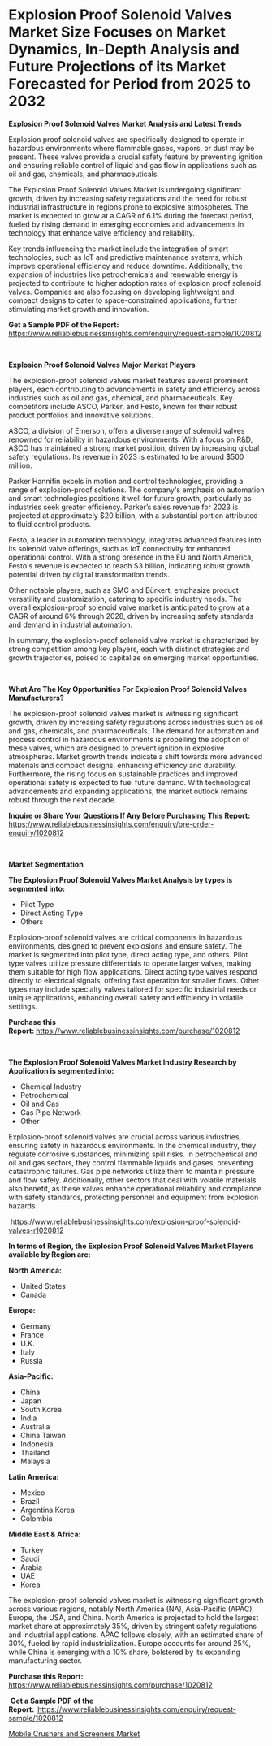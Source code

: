 <p><h1>Explosion Proof Solenoid Valves Market Size Focuses on Market Dynamics, In-Depth Analysis and Future Projections of its Market Forecasted for Period from 2025 to 2032</h1></p><p><strong>Explosion Proof Solenoid Valves Market Analysis and Latest Trends</strong></p>
<p><p>Explosion proof solenoid valves are specifically designed to operate in hazardous environments where flammable gases, vapors, or dust may be present. These valves provide a crucial safety feature by preventing ignition and ensuring reliable control of liquid and gas flow in applications such as oil and gas, chemicals, and pharmaceuticals. </p><p>The Explosion Proof Solenoid Valves Market is undergoing significant growth, driven by increasing safety regulations and the need for robust industrial infrastructure in regions prone to explosive atmospheres. The market is expected to grow at a CAGR of 6.1% during the forecast period, fueled by rising demand in emerging economies and advancements in technology that enhance valve efficiency and reliability. </p><p>Key trends influencing the market include the integration of smart technologies, such as IoT and predictive maintenance systems, which improve operational efficiency and reduce downtime. Additionally, the expansion of industries like petrochemicals and renewable energy is projected to contribute to higher adoption rates of explosion proof solenoid valves. Companies are also focusing on developing lightweight and compact designs to cater to space-constrained applications, further stimulating market growth and innovation.</p></p>
<p><strong>Get a Sample PDF of the Report:&nbsp;</strong> <a href="https://www.reliablebusinessinsights.com/enquiry/request-sample/1020812?utm_campaign=2439&utm_medium=2&utm_source=Github&utm_content=ia&utm_term=21022025&utm_id=explosion-proof-solenoid-valves">https://www.reliablebusinessinsights.com/enquiry/request-sample/1020812</a></p>
<p>&nbsp;</p>
<p><strong>Explosion Proof Solenoid Valves Major Market Players</strong></p>
<p><p>The explosion-proof solenoid valves market features several prominent players, each contributing to advancements in safety and efficiency across industries such as oil and gas, chemical, and pharmaceuticals. Key competitors include ASCO, Parker, and Festo, known for their robust product portfolios and innovative solutions.</p><p>ASCO, a division of Emerson, offers a diverse range of solenoid valves renowned for reliability in hazardous environments. With a focus on R&D, ASCO has maintained a strong market position, driven by increasing global safety regulations. Its revenue in 2023 is estimated to be around $500 million.</p><p>Parker Hannifin excels in motion and control technologies, providing a range of explosion-proof solutions. The company's emphasis on automation and smart technologies positions it well for future growth, particularly as industries seek greater efficiency. Parker’s sales revenue for 2023 is projected at approximately $20 billion, with a substantial portion attributed to fluid control products.</p><p>Festo, a leader in automation technology, integrates advanced features into its solenoid valve offerings, such as IoT connectivity for enhanced operational control. With a strong presence in the EU and North America, Festo's revenue is expected to reach $3 billion, indicating robust growth potential driven by digital transformation trends.</p><p>Other notable players, such as SMC and Bürkert, emphasize product versatility and customization, catering to specific industry needs. The overall explosion-proof solenoid valve market is anticipated to grow at a CAGR of around 6% through 2028, driven by increasing safety standards and demand in industrial automation.</p><p>In summary, the explosion-proof solenoid valve market is characterized by strong competition among key players, each with distinct strategies and growth trajectories, poised to capitalize on emerging market opportunities.</p></p>
<p>&nbsp;</p>
<p><strong>What Are The Key Opportunities For Explosion Proof Solenoid Valves Manufacturers?</strong></p>
<p><p>The explosion-proof solenoid valves market is witnessing significant growth, driven by increasing safety regulations across industries such as oil and gas, chemicals, and pharmaceuticals. The demand for automation and process control in hazardous environments is propelling the adoption of these valves, which are designed to prevent ignition in explosive atmospheres. Market growth trends indicate a shift towards more advanced materials and compact designs, enhancing efficiency and durability. Furthermore, the rising focus on sustainable practices and improved operational safety is expected to fuel future demand. With technological advancements and expanding applications, the market outlook remains robust through the next decade.</p></p>
<p><strong>Inquire or Share Your Questions If Any Before Purchasing This Report:</strong> <a href="https://www.reliablebusinessinsights.com/enquiry/pre-order-enquiry/1020812?utm_campaign=2439&utm_medium=2&utm_source=Github&utm_content=ia&utm_term=21022025&utm_id=explosion-proof-solenoid-valves">https://www.reliablebusinessinsights.com/enquiry/pre-order-enquiry/1020812</a></p>
<p>&nbsp;</p>
<p><strong>Market Segmentation</strong></p>
<p><strong>The Explosion Proof Solenoid Valves Market Analysis by types is segmented into:</strong></p>
<p><ul><li>Pilot Type</li><li>Direct Acting Type</li><li>Others</li></ul></p>
<p><p>Explosion-proof solenoid valves are critical components in hazardous environments, designed to prevent explosions and ensure safety. The market is segmented into pilot type, direct acting type, and others. Pilot type valves utilize pressure differentials to operate larger valves, making them suitable for high flow applications. Direct acting type valves respond directly to electrical signals, offering fast operation for smaller flows. Other types may include specialty valves tailored for specific industrial needs or unique applications, enhancing overall safety and efficiency in volatile settings.</p></p>
<p><strong>Purchase this Report:&nbsp;</strong><a href="https://www.reliablebusinessinsights.com/purchase/1020812?utm_campaign=2439&utm_medium=2&utm_source=Github&utm_content=ia&utm_term=21022025&utm_id=explosion-proof-solenoid-valves">https://www.reliablebusinessinsights.com/purchase/1020812</a></p>
<p>&nbsp;</p>
<p><strong>The Explosion Proof Solenoid Valves Market Industry Research by Application is segmented into:</strong></p>
<p><ul><li>Chemical Industry</li><li>Petrochemical</li><li>Oil and Gas</li><li>Gas Pipe Network</li><li>Other</li></ul></p>
<p><p>Explosion-proof solenoid valves are crucial across various industries, ensuring safety in hazardous environments. In the chemical industry, they regulate corrosive substances, minimizing spill risks. In petrochemical and oil and gas sectors, they control flammable liquids and gases, preventing catastrophic failures. Gas pipe networks utilize them to maintain pressure and flow safely. Additionally, other sectors that deal with volatile materials also benefit, as these valves enhance operational reliability and compliance with safety standards, protecting personnel and equipment from explosion hazards.</p></p>
<p><a href="https://www.reliablebusinessinsights.com/explosion-proof-solenoid-valves-r1020812?utm_campaign=2439&utm_medium=2&utm_source=Github&utm_content=ia&utm_term=21022025&utm_id=explosion-proof-solenoid-valves">&nbsp;https://www.reliablebusinessinsights.com/explosion-proof-solenoid-valves-r1020812</a></p>
<p><strong>In terms of Region, the Explosion Proof Solenoid Valves Market Players available by Region are:</strong></p>
<p>
    <p> <strong> North America: </strong>
        <ul>
            <li>United States</li>
            <li>Canada</li>
        </ul>
        </p> 
    <p> <strong> Europe: </strong>
        <ul>
            <li>Germany</li>
            <li>France</li>
            <li>U.K.</li>
            <li>Italy</li>
            <li>Russia</li>
        </ul>
        </p> 
    <p> <strong> Asia-Pacific: </strong>
        <ul>
            <li>China</li>
            <li>Japan</li>
            <li>South Korea</li>
            <li>India</li>
            <li>Australia</li>
            <li>China Taiwan</li>
            <li>Indonesia</li>
            <li>Thailand</li>
            <li>Malaysia</li>
        </ul>
        </p> 
    <p> <strong> Latin America: </strong>
        <ul>
            <li>Mexico</li>
            <li>Brazil</li>
            <li>Argentina Korea</li>
            <li>Colombia</li>
        </ul>
        </p> 
    <p> <strong> Middle East & Africa: </strong>
        <ul>
            <li>Turkey</li>
            <li>Saudi</li>
            <li>Arabia</li>
            <li>UAE</li>
            <li>Korea</li>
        </ul>
    </p>
    </p>
<p><p>The explosion-proof solenoid valves market is witnessing significant growth across various regions, notably North America (NA), Asia-Pacific (APAC), Europe, the USA, and China. North America is projected to hold the largest market share at approximately 35%, driven by stringent safety regulations and industrial applications. APAC follows closely, with an estimated share of 30%, fueled by rapid industrialization. Europe accounts for around 25%, while China is emerging with a 10% share, bolstered by its expanding manufacturing sector.</p></p>
<p><strong>Purchase this Report: </strong><a href="https://www.reliablebusinessinsights.com/purchase/1020812?utm_campaign=2439&utm_medium=2&utm_source=Github&utm_content=ia&utm_term=21022025&utm_id=explosion-proof-solenoid-valves">https://www.reliablebusinessinsights.com/purchase/1020812</a></p>
<p>&nbsp;<strong>Get a Sample PDF of the Report:&nbsp;&nbsp;</strong><a href="https://www.reliablebusinessinsights.com/enquiry/request-sample/1020812?utm_campaign=2439&utm_medium=2&utm_source=Github&utm_content=ia&utm_term=21022025&utm_id=explosion-proof-solenoid-valves">https://www.reliablebusinessinsights.com/enquiry/request-sample/1020812</a></p>
<p><strong></strong></p>
<p><p><a href="https://github.com/uramalorr/Market-Research-Report-List-1/blob/main/mobile-crushers-and-screeners-market.md?utm_campaign=2439&utm_medium=2&utm_source=Github&utm_content=ia&utm_term=21022025&utm_id=explosion-proof-solenoid-valves">Mobile Crushers and Screeners Market</a></p></p>
